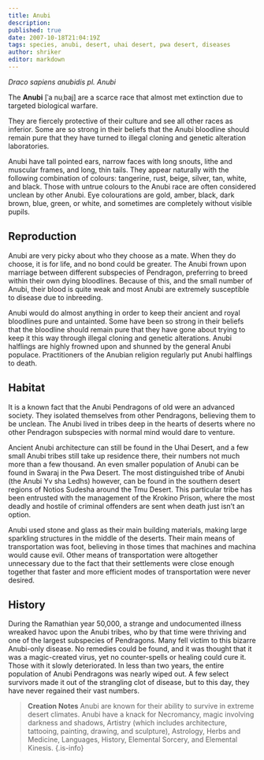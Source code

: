 ```yaml
---
title: Anubi
description:
published: true
date: 2007-10-18T21:04:19Z
tags: species, anubi, desert, uhai desert, pwa desert, diseases
author: shriker
editor: markdown
---
```


*Draco sapiens anubidis pl. Anubi*

The **Anubi** \[ˈa nuˌbaj\] are a scarce race that almost met extinction due to targeted biological warfare.

They are fiercely protective of their culture and see all other races as inferior. Some are so strong in their beliefs that the Anubi bloodline should remain pure that they have turned to illegal cloning and genetic alteration laboratories.

Anubi have tall pointed ears, narrow faces with long snouts, lithe and muscular frames, and long, thin tails. They appear naturally with the following combination of colours: tangerine, rust, beige, silver, tan, white, and black. Those with untrue colours to the Anubi race are often considered unclean by other Anubi. Eye colourations are gold, amber, black, dark brown, blue, green, or white, and sometimes are completely without visible pupils.

## Reproduction

Anubi are very picky about who they choose as a mate. When they do choose, it is for life, and no bond could be greater. The Anubi frown upon marriage between different subspecies of Pendragon, preferring to breed within their own dying bloodlines. Because of this, and the small number of Anubi, their blood is quite weak and most Anubi are extremely susceptible to disease due to inbreeding.

Anubi would do almost anything in order to keep their ancient and royal bloodlines pure and untainted. Some have been so strong in their beliefs that the bloodline should remain pure that they have gone about trying to keep it this way through illegal cloning and genetic alterations.
Anubi halflings are highly frowned upon and shunned by the general Anubi populace. Practitioners of the Anubian religion regularly put Anubi halflings to death.

## Habitat

It is a known fact that the Anubi Pendragons of old were an advanced society. They isolated themselves from other Pendragons, believing them to be unclean. The Anubi lived in tribes deep in the hearts of deserts where no other Pendragon subspecies with normal mind would dare to venture.

Ancient Anubi architecture can still be found in the Uhai Desert, and a few small Anubi tribes still take up residence there, their numbers not much more than a few thousand. An even smaller population of Anubi can be found in Swaraj in the Pwa Desert. The most distinguished tribe of Anubi (the Anubi Yv sha Ledhs) however, can be found in the southern desert regions of Notios Sudesha around the Tmu Desert. This particular tribe has been entrusted with the management of the Krokino Prison, where the most deadly and hostile of criminal offenders are sent when death just isn’t an option.

Anubi used stone and glass as their main building materials, making large sparkling structures in the middle of the deserts. Their main means of transportation was foot, believing in those times that machines and machina would cause evil. Other means of transportation were altogether unnecessary due to the fact that their settlements were close enough together that faster and more efficient modes of transportation were never desired.

## History

During the Ramathian year 50,000, a strange and undocumented illness wreaked havoc upon the Anubi tribes, who by that time were thriving and one of the largest subspecies of Pendragons. Many fell victim to this bizarre Anubi-only disease. No remedies could be found, and it was thought that it was a magic-created virus, yet no counter-spells or healing could cure it. Those with it slowly deteriorated. In less than two years, the entire population of Anubi Pendragons was nearly wiped out. A few select survivors made it out of the strangling clot of disease, but to this day, they have never regained their vast numbers.

> **Creation Notes**
> Anubi are known for their ability to survive in extreme desert climates. Anubi have a knack for Necromancy, magic involving darkness and shadows, Artistry (which includes architecture, tattooing, painting, drawing, and sculpture), Astrology, Herbs and Medicine, Languages, History, Elemental Sorcery, and Elemental Kinesis.
{.is-info}